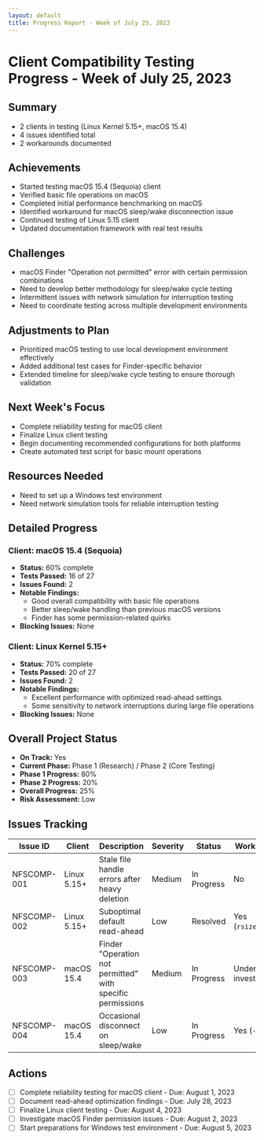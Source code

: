 ```yaml
---
layout: default
title: Progress Report - Week of July 25, 2023
---
```


# Client Compatibility Testing Progress - Week of July 25, 2023

## Summary
- 2 clients in testing (Linux Kernel 5.15+, macOS 15.4)
- 4 issues identified total
- 2 workarounds documented

## Achievements
- Started testing macOS 15.4 (Sequoia) client
- Verified basic file operations on macOS
- Completed initial performance benchmarking on macOS
- Identified workaround for macOS sleep/wake disconnection issue
- Continued testing of Linux 5.15 client
- Updated documentation framework with real test results

## Challenges
- macOS Finder "Operation not permitted" error with certain permission combinations
- Need to develop better methodology for sleep/wake cycle testing
- Intermittent issues with network simulation for interruption testing
- Need to coordinate testing across multiple development environments

## Adjustments to Plan
- Prioritized macOS testing to use local development environment effectively
- Added additional test cases for Finder-specific behavior
- Extended timeline for sleep/wake cycle testing to ensure thorough validation

## Next Week's Focus
- Complete reliability testing for macOS client
- Finalize Linux client testing
- Begin documenting recommended configurations for both platforms
- Create automated test script for basic mount operations

## Resources Needed
- Need to set up a Windows test environment
- Need network simulation tools for reliable interruption testing

## Detailed Progress

### Client: macOS 15.4 (Sequoia)
- **Status:** 60% complete
- **Tests Passed:** 16 of 27
- **Issues Found:** 2
- **Notable Findings:** 
  - Good overall compatibility with basic file operations
  - Better sleep/wake handling than previous macOS versions
  - Finder has some permission-related quirks
- **Blocking Issues:** None

### Client: Linux Kernel 5.15+
- **Status:** 70% complete
- **Tests Passed:** 20 of 27
- **Issues Found:** 2
- **Notable Findings:** 
  - Excellent performance with optimized read-ahead settings
  - Some sensitivity to network interruptions during large file operations
- **Blocking Issues:** None

## Overall Project Status
- **On Track:** Yes
- **Current Phase:** Phase 1 (Research) / Phase 2 (Core Testing)
- **Phase 1 Progress:** 80%
- **Phase 2 Progress:** 20% 
- **Overall Progress:** 25%
- **Risk Assessment:** Low

## Issues Tracking

| Issue ID | Client | Description | Severity | Status | Workaround |
|----------|--------|-------------|----------|--------|------------|
| NFSCOMP-001 | Linux 5.15+ | Stale file handle errors after heavy deletion | Medium | In Progress | No |
| NFSCOMP-002 | Linux 5.15+ | Suboptimal default read-ahead | Low | Resolved | Yes (`rsize=65536`) |
| NFSCOMP-003 | macOS 15.4 | Finder "Operation not permitted" with specific permissions | Medium | In Progress | Under investigation |
| NFSCOMP-004 | macOS 15.4 | Occasional disconnect on sleep/wake | Low | In Progress | Yes (`-o soft`) |

## Actions
- [ ] Complete reliability testing for macOS client - Due: August 1, 2023
- [ ] Document read-ahead optimization findings - Due: July 28, 2023
- [ ] Finalize Linux client testing - Due: August 4, 2023
- [ ] Investigate macOS Finder permission issues - Due: August 2, 2023
- [ ] Start preparations for Windows test environment - Due: August 5, 2023